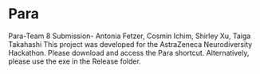 # Para
Para-Team 8 Submission- Antonia Fetzer, Cosmin Ichim, Shirley Xu, Taiga Takahashi
This project was developed for the AstraZeneca Neurodiversity Hackathon. 
Please download and access the Para shortcut. Alternatively, please use the exe in the Release folder.
